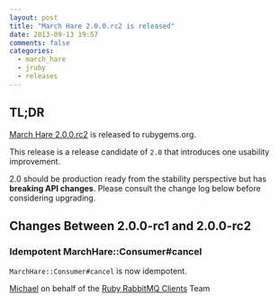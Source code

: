 ```yaml
---
layout: post
title: "March Hare 2.0.0.rc2 is released"
date: 2013-09-13 19:57
comments: false
categories:
  - march_hare
  - jruby
  - releases
---
```


## TL;DR

[March Hare 2.0.0.rc2](https://rubygems.org/gems/march_hare/versions/2.0.0.rc2) is
released to rubygems.org.

This release is a release candidate of `2.0` that introduces one
usability improvement.

2.0 should be production ready from the stability perspective but has
**breaking API changes**.  Please consult the change log below before
considering upgrading.



## Changes Between 2.0.0-rc1 and 2.0.0-rc2

### Idempotent MarchHare::Consumer#cancel

`MarchHare::Consumer#cancel` is now idempotent.



[Michael](http://twitter.com/michaelklishin) on behalf of the [Ruby RabbitMQ Clients](http://github.com/ruby-amqp) Team
